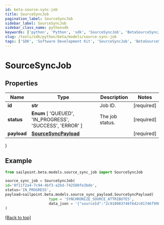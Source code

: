 ```yaml
---
id: beta-source-sync-job
title: SourceSyncJob
pagination_label: SourceSyncJob
sidebar_label: SourceSyncJob
sidebar_class_name: pythonsdk
keywords: ['python', 'Python', 'sdk', 'SourceSyncJob', 'BetaSourceSyncJob']
slug: /tools/sdk/python/beta/models/source-sync-job
tags: ['SDK', 'Software Development Kit', 'SourceSyncJob', 'BetaSourceSyncJob']
---
```


# SourceSyncJob

## Properties

| Name | Type | Description | Notes |
| --- | --- | --- | --- |
| **id** | **str** | Job ID. | [required] |
| **status** | **Enum** [ 'QUEUED', 'IN_PROGRESS', 'SUCCESS', 'ERROR' ] | The job status. | [required] |
| **payload** | [**SourceSyncPayload**](source-sync-payload) |  | [required] |

}

## Example

```python
from sailpoint.beta.models.source_sync_job import SourceSyncJob

source_sync_job = SourceSyncJob(
id='0f11f2a4-7c94-4bf3-a2bd-742580fe3bde',
status='IN_PROGRESS',
payload=sailpoint.beta.models.source_sync_payload.SourceSyncPayload(
                    type = 'SYNCHRONIZE_SOURCE_ATTRIBUTES',
                    data_json = '{"sourceId":"2c918083746f642c01746f990884012a"}', )
)

```

[[Back to top]](#)
